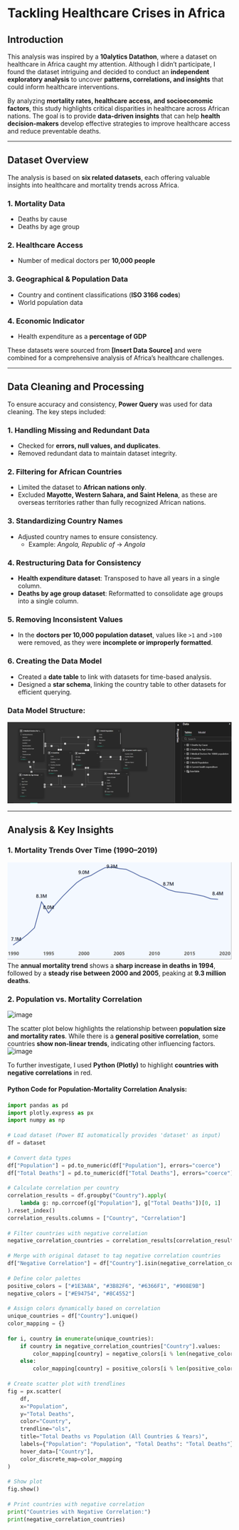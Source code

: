 # Tackling Healthcare Crises in Africa

## Introduction  
This analysis was inspired by a **10alytics Datathon**, where a dataset on healthcare in Africa caught my attention. Although I didn’t participate, I found the dataset intriguing and decided to conduct an **independent exploratory analysis** to uncover **patterns, correlations, and insights** that could inform healthcare interventions.  

By analyzing **mortality rates, healthcare access, and socioeconomic factors**, this study highlights critical disparities in healthcare across African nations. The goal is to provide **data-driven insights** that can help **health decision-makers** develop effective strategies to improve healthcare access and reduce preventable deaths.  

---

## Dataset Overview  
The analysis is based on **six related datasets**, each offering valuable insights into healthcare and mortality trends across Africa.  

### 1. Mortality Data  
- Deaths by cause  
- Deaths by age group  

### 2. Healthcare Access  
- Number of medical doctors per **10,000 people**  

### 3. Geographical & Population Data  
- Country and continent classifications (**ISO 3166 codes**)  
- World population data  

### 4. Economic Indicator  
- Health expenditure as a **percentage of GDP**  

These datasets were sourced from **[Insert Data Source]** and were combined for a comprehensive analysis of Africa’s healthcare challenges.  

---

## Data Cleaning and Processing  
To ensure accuracy and consistency, **Power Query** was used for data cleaning. The key steps included:  

### 1. Handling Missing and Redundant Data  
- Checked for **errors, null values, and duplicates**.  
- Removed redundant data to maintain dataset integrity.  

### 2. Filtering for African Countries  
- Limited the dataset to **African nations only**.  
- Excluded **Mayotte, Western Sahara, and Saint Helena**, as these are overseas territories rather than fully recognized African nations.  

### 3. Standardizing Country Names  
- Adjusted country names to ensure consistency.  
  - Example: *Angola, Republic of* → *Angola*  

### 4. Restructuring Data for Consistency  
- **Health expenditure dataset**: Transposed to have all years in a single column.  
- **Deaths by age group dataset**: Reformatted to consolidate age groups into a single column.  

### 5. Removing Inconsistent Values  
- In the **doctors per 10,000 population dataset**, values like `>1` and `>100` were removed, as they were **incomplete or improperly formatted**.  

### 6. Creating the Data Model  
- Created a **date table** to link with datasets for time-based analysis.  
- Designed a **star schema**, linking the country table to other datasets for efficient querying.  

### Data Model Structure:  
![Data Model](https://github.com/aminahol/Africa-s-Healthcare-Crises/blob/26c5dc2c257b6d3220f6292e7e620f7425a9651f/visuals/Health%20Crises%20Data%20Model.png)

---

## Analysis & Key Insights  

### 1. Mortality Trends Over Time (1990–2019)  
![Data Model](https://github.com/aminahol/Africa-s-Healthcare-Crises/blob/main/visuals/HC%20Annual%20Trends.png?raw=true)
The **annual mortality trend** shows a **sharp increase in deaths in 1994**, followed by a **steady rise between 2000 and 2005**, peaking at **9.3 million deaths**.  

### 2. Population vs. Mortality Correlation  
![image](https://github.com/user-attachments/assets/41152057-c8f9-4690-a6e8-f5e2d3778b4f)


The scatter plot below highlights the relationship between **population size and mortality rates**. While there is a **general positive correlation**, some countries **show non-linear trends**, indicating other influencing factors.  
![image](https://github.com/user-attachments/assets/926c404e-5c56-4e96-97e0-31551c6229ed)


To further investigate, I used **Python (Plotly)** to highlight **countries with negative correlations** in red.  

#### Python Code for Population-Mortality Correlation Analysis:  
```python
import pandas as pd
import plotly.express as px
import numpy as np

# Load dataset (Power BI automatically provides 'dataset' as input)
df = dataset

# Convert data types
df["Population"] = pd.to_numeric(df["Population"], errors="coerce")
df["Total Deaths"] = pd.to_numeric(df["Total Deaths"], errors="coerce")

# Calculate correlation per country
correlation_results = df.groupby("Country").apply(
    lambda g: np.corrcoef(g["Population"], g["Total Deaths"])[0, 1]
).reset_index()
correlation_results.columns = ["Country", "Correlation"]

# Filter countries with negative correlation
negative_correlation_countries = correlation_results[correlation_results["Correlation"] < 0]

# Merge with original dataset to tag negative correlation countries
df["Negative Correlation"] = df["Country"].isin(negative_correlation_countries["Country"])

# Define color palettes
positive_colors = ["#1E3A8A", "#3B82F6", "#6366F1", "#908E9B"]
negative_colors = ["#E94754", "#8C4552"]

# Assign colors dynamically based on correlation
unique_countries = df["Country"].unique()
color_mapping = {}

for i, country in enumerate(unique_countries):
    if country in negative_correlation_countries["Country"].values:
        color_mapping[country] = negative_colors[i % len(negative_colors)]
    else:
        color_mapping[country] = positive_colors[i % len(positive_colors)]

# Create scatter plot with trendlines
fig = px.scatter(
    df,
    x="Population",
    y="Total Deaths",
    color="Country",
    trendline="ols",
    title="Total Deaths vs Population (All Countries & Years)",
    labels={"Population": "Population", "Total Deaths": "Total Deaths"},
    hover_data=["Country"],
    color_discrete_map=color_mapping
)

# Show plot
fig.show()

# Print countries with negative correlation
print("Countries with Negative Correlation:")
print(negative_correlation_countries)

